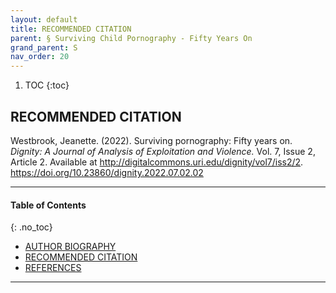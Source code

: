 ```yaml
---
layout: default
title: RECOMMENDED CITATION
parent: § Surviving Child Pornography - Fifty Years On  
grand_parent: S
nav_order: 20 
---
```

<style>
.dont-break-out {
  /* These are technically the same, but use both */
  overflow-wrap: break-word;
  word-wrap: break-word;

     -ms-word-break: break-all;
  /* This is the dangerous one in WebKit, as it breaks things wherever */
  word-break: break-all;
  /* Instead use this non-standard one: */
  word-break: break-word;
}

.youtube-container {
    position: relative;
    width: 100%;
    height: 0;
    padding-bottom: 56.25%;
}
.youtube-video {
    position: absolute;
    top: 0;
    left: 0;
    width: 100%;
    height: 100%;
}

</style>

<div class="dont-break-out" markdown="1">

1. TOC
{:toc}

## RECOMMENDED CITATION
Westbrook, Jeanette. (2022). Surviving pornography: Fifty years on. *Dignity: A Journal of Analysis of Exploitation and Violence.* Vol. 7, Issue 2, Article 2. Available at http://digitalcommons.uri.edu/dignity/vol7/iss2/2. https://doi.org/10.23860/dignity.2022.07.02.02

***

#### Table of Contents
{: .no_toc}

<ul><li> <a href="/docs/S/Surviving-Child-Pornography-Fifty-Years-On-1/">
AUTHOR BIOGRAPHY</a></li><li> <a href="/docs/S/Surviving-Child-Pornography-Fifty-Years-On-2/">
RECOMMENDED CITATION</a></li><li> <a href="/docs/S/Surviving-Child-Pornography-Fifty-Years-On-3/">
REFERENCES</a></li></ul>

***

</div>
